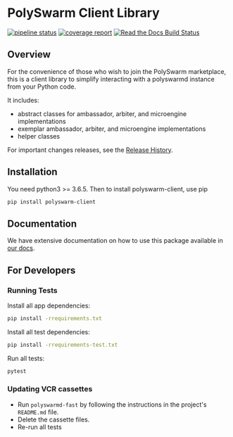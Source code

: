 # PolySwarm Client Library

[![pipeline status](https://gitlab.polyswarm.io/externalci/polyswarm-client/badges/master/pipeline.svg)](https://gitlab.polyswarm.io/externalci/polyswarm-client/commits/master)
[![coverage report](https://gitlab.polyswarm.io/externalci/polyswarm-client/badges/master/coverage.svg)](https://gitlab.polyswarm.io/externalci/polyswarm-client/commits/master)
[![Read the Docs Build Status](https://readthedocs.org/projects/polyswarm-client/badge/?version=latest)](https://polyswarm-client.readthedocs.io/en/latest/)


## Overview

For the convenience of those who wish to join the PolySwarm marketplace, this is
a client library to simplify interacting with a polyswarmd instance from your Python code.

It includes:

* abstract classes for ambassador, arbiter, and microengine implementations
* exemplar ambassador, arbiter, and microengine implementations
* helper classes

For important changes releases, see the [Release History](https://github.com/polyswarm/polyswarm-client/blob/master/HISTORY.md).

## Installation

You need python3 >= 3.6.5.
Then to install polyswarm-client, use pip

```bash
pip install polyswarm-client
```

## Documentation

We have extensive documentation on how to use this package available in [our docs](https://docs.polyswarm.io).

## For Developers

### Running Tests

Install all app dependencies:

```bash
pip install -rrequirements.txt
```

Install all test dependencies:

```bash
pip install -rrequirements-test.txt
```

Run all tests:

```bash
pytest
```

### Updating VCR cassettes

- Run `polyswarmd-fast` by following the instructions in the project's `README.md` file.
- Delete the cassette files.
- Re-run all tests
